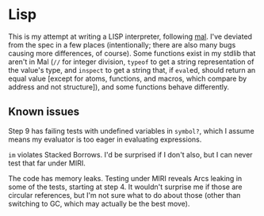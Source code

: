 # Lisp

This is my attempt at writing a LISP interpreter, following [mal](https://github.com/kanaka/mal). I've deviated from the spec in a few places (intentionally; there are also many bugs causing more differences, of course). Some functions exist in my stdlib that aren't in Mal (`//` for integer division, `typeof` to get a string representation of the value's type, and `inspect` to get a string that, if `eval`ed, should return an equal value [except for atoms, functions, and macros, which compare by address and not structure]), and some functions behave differently.

## Known issues

Step 9 has failing tests with undefined variables in `symbol?`, which I assume means my evaluator is too eager in evaluating expressions.

`im` violates Stacked Borrows. I'd be surprised if I don't also, but I can never test that far under MIRI.

The code has memory leaks. Testing under MIRI reveals Arcs leaking in some of the tests, starting at step 4. It wouldn't surprise me if those are circular references, but I'm not sure what to do about those (other than switching to GC, which may actually be the best move).
